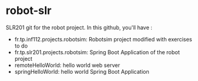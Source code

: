# robot-slr

SLR201 git for the robot project. In this github, you'll have :
- fr.tp.inf112.projects.robotsim: Robotsim project modified with exercises to do
- fr.tp.slr201.projects.robotsim: Spring Boot Application of the robot project
- remoteHelloWorld: hello world web server
- springHelloWorld: hello world Spring Boot Application